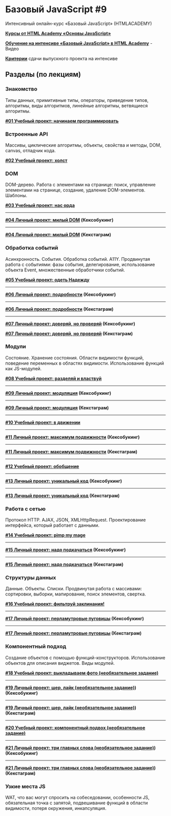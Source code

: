 # Базовый JavaScript #9
Интенсивный онлайн-курс «Базовый JavaScript» (HTMLACADEMY)

[**Курсы от HTML Academy «Основы JavaScript»**](https://htmlacademy.ru/courses/javascript)

[**Обучение на интенсиве «Базовый JavaScript» в HTML Academy**](https://www.youtube.com/watch?v=MXYMVBFyMJo) - Видео

[**Критерии**](Canon.md) сдачи выпускного проекта на интенсиве

## Разделы (по лекциям)

### Знакомство
Типы данных, примитивные типы, операторы, приведение типов, алгоритмы, виды алгоритмов, линейные алгоритмы, ветвящиеся алгоритмы.

**[#01 Учебный проект: начинаем программировать](/frontender-training/code-and-magick-baseJS/wiki/%2301-%D0%A3%D1%87%D0%B5%D0%B1%D0%BD%D1%8B%D0%B9-%D0%BF%D1%80%D0%BE%D0%B5%D0%BA%D1%82:-%D0%BD%D0%B0%D1%87%D0%B8%D0%BD%D0%B0%D0%B5%D0%BC-%D0%BF%D1%80%D0%BE%D0%B3%D1%80%D0%B0%D0%BC%D0%BC%D0%B8%D1%80%D0%BE%D0%B2%D0%B0%D1%82%D1%8C)**


### Встроенные API
Массивы, циклические алгоритмы, объекты, свойства и методы, DOM, canvas, отладчик кода.

**[#02 Учебный проект: холст](/frontender-training/code-and-magick-baseJS/wiki/%2302-%D0%A3%D1%87%D0%B5%D0%B1%D0%BD%D1%8B%D0%B9-%D0%BF%D1%80%D0%BE%D0%B5%D0%BA%D1%82:-%D0%A5%D0%BE%D0%BB%D1%81%D1%82)**


### DOM
DOM-дерево. Работа с элементами на странице: поиск, управление элементами на странице, создание, удаление DOM-элементов. Шаблоны.

**[#03 Учебный проект: нас орда](/frontender-training/code-and-magick-baseJS/wiki/%2303-%D0%A3%D1%87%D0%B5%D0%B1%D0%BD%D1%8B%D0%B9-%D0%BF%D1%80%D0%BE%D0%B5%D0%BA%D1%82:-%D0%BD%D0%B0%D1%81-%D0%BE%D1%80%D0%B4%D0%B0)**
***
**[#04 Личный проект: милый DOM](/frontender-training/keksobooking-baseJS/wiki/%2301-%D0%9B%D0%B8%D1%87%D0%BD%D1%8B%D0%B9-%D0%BF%D1%80%D0%BE%D0%B5%D0%BA%D1%82:-%D0%BC%D0%B8%D0%BB%D1%8B%D0%B9-DOM) (Кексобукинг)**
***
**[#04 Личный проект: милый DOM](/frontender-training/kekstagram-baseJS/wiki/%2301-%D0%9B%D0%B8%D1%87%D0%BD%D1%8B%D0%B9-%D0%BF%D1%80%D0%BE%D0%B5%D0%BA%D1%82:-%D0%BC%D0%B8%D0%BB%D1%8B%D0%B9-DOM) (Кекстаграм)**


### Обработка событий
Асинхронность. События. Обработка событий. A11Y. Продвинутая работа с событиями: фазы события, делегирование, использование объекта Event, множественные обработчики событий.

**[#05 Учебный проект: одеть Надежду](/frontender-training/code-and-magick-baseJS/wiki/%2304-%D0%A3%D1%87%D0%B5%D0%B1%D0%BD%D1%8B%D0%B9-%D0%BF%D1%80%D0%BE%D0%B5%D0%BA%D1%82:-%D0%BE%D0%B4%D0%B5%D1%82%D1%8C-%D0%9D%D0%B0%D0%B4%D0%B5%D0%B6%D0%B4%D1%83)**
***
**[#06 Личный проект: подробности](/frontender-training/keksobooking-baseJS/wiki/%2302-%D0%9B%D0%B8%D1%87%D0%BD%D1%8B%D0%B9-%D0%BF%D1%80%D0%BE%D0%B5%D0%BA%D1%82:-%D0%BF%D0%BE%D0%B4%D1%80%D0%BE%D0%B1%D0%BD%D0%BE%D1%81%D1%82%D0%B8) (Кексобукинг)**
***
**[#06 Личный проект: подробности](/frontender-training/kekstagram-baseJS/wiki/%2302-%D0%9B%D0%B8%D1%87%D0%BD%D1%8B%D0%B9-%D0%BF%D1%80%D0%BE%D0%B5%D0%BA%D1%82:-%D0%BF%D0%BE%D0%B4%D1%80%D0%BE%D0%B1%D0%BD%D0%BE%D1%81%D1%82%D0%B8) (Кекстаграм)**
***
**[#07 Личный проект: доверяй, но проверяй](/frontender-training/keksobooking-baseJS/wiki/%2303-%D0%9B%D0%B8%D1%87%D0%BD%D1%8B%D0%B9-%D0%BF%D1%80%D0%BE%D0%B5%D0%BA%D1%82:-%D0%B4%D0%BE%D0%B2%D0%B5%D1%80%D1%8F%D0%B9,-%D0%BD%D0%BE-%D0%BF%D1%80%D0%BE%D0%B2%D0%B5%D1%80%D1%8F%D0%B9) (Кексобукинг)**

**[#07 Личный проект: доверяй, но проверяй](/frontender-training/kekstagram-baseJS/wiki/%2303-%D0%9B%D0%B8%D1%87%D0%BD%D1%8B%D0%B9-%D0%BF%D1%80%D0%BE%D0%B5%D0%BA%D1%82:-%D0%B4%D0%BE%D0%B2%D0%B5%D1%80%D1%8F%D0%B9,-%D0%BD%D0%BE-%D0%BF%D1%80%D0%BE%D0%B2%D0%B5%D1%80%D1%8F%D0%B9) (Кекстаграм)**


### Модули
Состояние. Хранение состояния. Области видимости функций, поведение переменных в областях видимости. Использование функций как JS-модулей.

**[#08 Учебный проект: разделяй и властвуй](/frontender-training/code-and-magick/wiki/%2305-%D0%A3%D1%87%D0%B5%D0%B1%D0%BD%D1%8B%D0%B9-%D0%BF%D1%80%D0%BE%D0%B5%D0%BA%D1%82:-%D1%80%D0%B0%D0%B7%D0%B4%D0%B5%D0%BB%D1%8F%D0%B9-%D0%B8-%D0%B2%D0%BB%D0%B0%D1%81%D1%82%D0%B2%D1%83%D0%B9)**
***
**[#09 Личный проект: модуляция](/frontender-training/keksobooking-baseJS/wiki/%2304-%D0%9B%D0%B8%D1%87%D0%BD%D1%8B%D0%B9-%D0%BF%D1%80%D0%BE%D0%B5%D0%BA%D1%82:-%D0%BC%D0%BE%D0%B4%D1%83%D0%BB%D1%8F%D1%86%D0%B8%D1%8F) (Кексобукинг)**
***
**[#09 Личный проект: модуляция](/frontender-training/kekstagram-baseJS/wiki/%2304-%D0%9B%D0%B8%D1%87%D0%BD%D1%8B%D0%B9-%D0%BF%D1%80%D0%BE%D0%B5%D0%BA%D1%82:-%D0%BC%D0%BE%D0%B4%D1%83%D0%BB%D1%8F%D1%86%D0%B8%D1%8F) (Кекстаграм)**
***
**[#10 Учебный проект: в движении](/frontender-training/code-and-magick/wiki/%2306-%D0%A3%D1%87%D0%B5%D0%B1%D0%BD%D1%8B%D0%B9-%D0%BF%D1%80%D0%BE%D0%B5%D0%BA%D1%82:-%D0%B2-%D0%B4%D0%B2%D0%B8%D0%B6%D0%B5%D0%BD%D0%B8%D0%B8)**
***
**[#11 Личный проект: максимум подвижности](/frontender-training/keksobooking-baseJS/wiki/%2305-%D0%9B%D0%B8%D1%87%D0%BD%D1%8B%D0%B9-%D0%BF%D1%80%D0%BE%D0%B5%D0%BA%D1%82:-%D0%BC%D0%B0%D0%BA%D1%81%D0%B8%D0%BC%D1%83%D0%BC-%D0%BF%D0%BE%D0%B4%D0%B2%D0%B8%D0%B6%D0%BD%D0%BE%D1%81%D1%82%D0%B8) (Кексобукинг)**
***
**[#11 Личный проект: максимум подвижности](/frontender-training/kekstagram-baseJS/wiki/%2305-%D0%9B%D0%B8%D1%87%D0%BD%D1%8B%D0%B9-%D0%BF%D1%80%D0%BE%D0%B5%D0%BA%D1%82:-%D0%BC%D0%B0%D0%BA%D1%81%D0%B8%D0%BC%D1%83%D0%BC-%D0%BF%D0%BE%D0%B4%D0%B2%D0%B8%D0%B6%D0%BD%D0%BE%D1%81%D1%82%D0%B8) (Кекстаграм)**
***
**[#12 Учебный проект: обобщение](/frontender-training/code-and-magick/wiki/%2307-%D0%A3%D1%87%D0%B5%D0%B1%D0%BD%D1%8B%D0%B9-%D0%BF%D1%80%D0%BE%D0%B5%D0%BA%D1%82:-%D0%BE%D0%B1%D0%BE%D0%B1%D1%89%D0%B5%D0%BD%D0%B8%D0%B5)**
***
**[#13 Личный проект: уникальный код](/frontender-training/keksobooking-baseJS/wiki/%2306-%D0%9B%D0%B8%D1%87%D0%BD%D1%8B%D0%B9-%D0%BF%D1%80%D0%BE%D0%B5%D0%BA%D1%82:-%D1%83%D0%BD%D0%B8%D0%BA%D0%B0%D0%BB%D1%8C%D0%BD%D1%8B%D0%B9-%D0%BA%D0%BE%D0%B4) (Кексобукинг)**
***
**[#13 Личный проект: уникальный код](/frontender-training/kekstagram-baseJS/wiki/%2306-%D0%9B%D0%B8%D1%87%D0%BD%D1%8B%D0%B9-%D0%BF%D1%80%D0%BE%D0%B5%D0%BA%D1%82:-%D1%83%D0%BD%D0%B8%D0%BA%D0%B0%D0%BB%D1%8C%D0%BD%D1%8B%D0%B9-%D0%BA%D0%BE%D0%B4) (Кекстаграм)**


### Работа с сетью
Протокол HTTP. AJAX, JSON, XMLHttpRequest. Проектирование интерфейса, который работает с данными.

**[#14 Учебный проект: pimp my mage](/frontender-training/code-and-magick/wiki/%2308-%D0%A3%D1%87%D0%B5%D0%B1%D0%BD%D1%8B%D0%B9-%D0%BF%D1%80%D0%BE%D0%B5%D0%BA%D1%82:-pimp-my-mage)**
***
**[#15 Личный проект: надо подкачаться](/frontender-training/keksobooking-baseJS/wiki/%2307-%D0%9B%D0%B8%D1%87%D0%BD%D1%8B%D0%B9-%D0%BF%D1%80%D0%BE%D0%B5%D0%BA%D1%82:-%D0%BD%D0%B0%D0%B4%D0%BE-%D0%BF%D0%BE%D0%B4%D0%BA%D0%B0%D1%87%D0%B0%D1%82%D1%8C%D1%81%D1%8F) (Кексобукинг)**
***
**[#15 Личный проект: надо подкачаться](/frontender-training/kekstagram-baseJS/wiki/%2307-%D0%9B%D0%B8%D1%87%D0%BD%D1%8B%D0%B9-%D0%BF%D1%80%D0%BE%D0%B5%D0%BA%D1%82:-%D0%BD%D0%B0%D0%B4%D0%BE-%D0%BF%D0%BE%D0%B4%D0%BA%D0%B0%D1%87%D0%B0%D1%82%D1%8C%D1%81%D1%8F) (Кекстаграм)**


### Структуры данных
Данные. Объекты. Списки. Продвинутая работа с массивами: сортировки, выборки, мапирование, поиск элементов, свертка.

**[#16 Учебный проект: фильтруй заклинания!](/frontender-training/code-and-magick/wiki/%2309-%D0%A3%D1%87%D0%B5%D0%B1%D0%BD%D1%8B%D0%B9-%D0%BF%D1%80%D0%BE%D0%B5%D0%BA%D1%82:-%D1%84%D0%B8%D0%BB%D1%8C%D1%82%D1%80%D1%83%D0%B9-%D0%B7%D0%B0%D0%BA%D0%BB%D0%B8%D0%BD%D0%B0%D0%BD%D0%B8%D1%8F!)**
***
**[#17 Личный проект: перламутровые пуговицы](/frontender-training/keksobooking-baseJS/wiki/%2308-%D0%9B%D0%B8%D1%87%D0%BD%D1%8B%D0%B9-%D0%BF%D1%80%D0%BE%D0%B5%D0%BA%D1%82:-%D0%BF%D0%B5%D1%80%D0%BB%D0%B0%D0%BC%D1%83%D1%82%D1%80%D0%BE%D0%B2%D1%8B%D0%B5-%D0%BF%D1%83%D0%B3%D0%BE%D0%B2%D0%B8%D1%86%D1%8B) (Кексобукинг)**
***
**[#17 Личный проект: перламутровые пуговицы](/frontender-training/kekstagram-baseJS/wiki/%2308-%D0%9B%D0%B8%D1%87%D0%BD%D1%8B%D0%B9-%D0%BF%D1%80%D0%BE%D0%B5%D0%BA%D1%82:-%D0%BF%D0%B5%D1%80%D0%BB%D0%B0%D0%BC%D1%83%D1%82%D1%80%D0%BE%D0%B2%D1%8B%D0%B5-%D0%BF%D1%83%D0%B3%D0%BE%D0%B2%D0%B8%D1%86%D1%8B) (Кекстаграм)**


### Компонентный подход
Создание объектов с помощью функций-конструкторов. Использование объектов для описания виджетов. Виды модулей.

**[#18 Учебный проект: выкладываем фото (необязательное задание)](/frontender-training/code-and-magick/wiki/%2310-%D0%A3%D1%87%D0%B5%D0%B1%D0%BD%D1%8B%D0%B9-%D0%BF%D1%80%D0%BE%D0%B5%D0%BA%D1%82:-%D0%B2%D1%8B%D0%BA%D0%BB%D0%B0%D0%B4%D1%8B%D0%B2%D0%B0%D0%B5%D0%BC-%D1%84%D0%BE%D1%82%D0%BE-(%D0%BD%D0%B5%D0%BE%D0%B1%D1%8F%D0%B7%D0%B0%D1%82%D0%B5%D0%BB%D1%8C%D0%BD%D0%BE%D0%B5-%D0%B7%D0%B0%D0%B4%D0%B0%D0%BD%D0%B8%D0%B5))**
***
**[#19 Личный проект: шер, лайк (необязательное задание)](/frontender-training/keksobooking-baseJS/wiki/%2309-%D0%9B%D0%B8%D1%87%D0%BD%D1%8B%D0%B9-%D0%BF%D1%80%D0%BE%D0%B5%D0%BA%D1%82:-%D1%88%D1%8D%D1%80,-%D0%BB%D0%B0%D0%B9%D0%BA-(%D0%BD%D0%B5%D0%BE%D0%B1%D1%8F%D0%B7%D0%B0%D1%82%D0%B5%D0%BB%D1%8C%D0%BD%D0%BE%D0%B5-%D0%B7%D0%B0%D0%B4%D0%B0%D0%BD%D0%B8%D0%B5))) (Кексобукинг)**
***
**[#19 Личный проект: шер, лайк (необязательное задание)](/frontender-training/kekstagram-baseJS/wiki/%2309-%D0%9B%D0%B8%D1%87%D0%BD%D1%8B%D0%B9-%D0%BF%D1%80%D0%BE%D0%B5%D0%BA%D1%82:-%D1%88%D1%8D%D1%80,-%D0%BB%D0%B0%D0%B9%D0%BA-(%D0%BD%D0%B5%D0%BE%D0%B1%D1%8F%D0%B7%D0%B0%D1%82%D0%B5%D0%BB%D1%8C%D0%BD%D0%BE%D0%B5-%D0%B7%D0%B0%D0%B4%D0%B0%D0%BD%D0%B8%D0%B5))) (Кекстаграм)**
***
**[#20 Учебный проект: компонентный подвох (необязательное задание)](/frontender-training/code-and-magick/wiki/%2311-%D0%A3%D1%87%D0%B5%D0%B1%D0%BD%D1%8B%D0%B9-%D0%BF%D1%80%D0%BE%D0%B5%D0%BA%D1%82:-%D0%BA%D0%BE%D0%BC%D0%BF%D0%BE%D0%BD%D0%B5%D0%BD%D1%82%D0%BD%D1%8B%D0%B9-%D0%BF%D0%BE%D0%B4%D0%B2%D0%BE%D1%85-(%D0%BD%D0%B5%D0%BE%D0%B1%D1%8F%D0%B7%D0%B0%D1%82%D0%B5%D0%BB%D1%8C%D0%BD%D0%BE%D0%B5-%D0%B7%D0%B0%D0%B4%D0%B0%D0%BD%D0%B8%D0%B5))**
***
**[#21 Личный проект: три главных слова (необязательное задание)](/frontender-training/keksobooking-baseJS/wiki/%2309-%D0%9B%D0%B8%D1%87%D0%BD%D1%8B%D0%B9-%D0%BF%D1%80%D0%BE%D0%B5%D0%BA%D1%82:-%D1%88%D1%8D%D1%80,-%D0%BB%D0%B0%D0%B9%D0%BA-(%D0%BD%D0%B5%D0%BE%D0%B1%D1%8F%D0%B7%D0%B0%D1%82%D0%B5%D0%BB%D1%8C%D0%BD%D0%BE%D0%B5-%D0%B7%D0%B0%D0%B4%D0%B0%D0%BD%D0%B8%D0%B5))) (Кексобукинг)**
***
**[#21 Личный проект: три главных слова (необязательное задание)](/frontender-training/kekstagram-baseJS/wiki/%2310-%D0%9B%D0%B8%D1%87%D0%BD%D1%8B%D0%B9-%D0%BF%D1%80%D0%BE%D0%B5%D0%BA%D1%82:-%D1%82%D1%80%D0%B8-%D0%B3%D0%BB%D0%B0%D0%B2%D0%BD%D1%8B%D1%85-%D1%81%D0%BB%D0%BE%D0%B2%D0%B0-(%D0%BD%D0%B5%D0%BE%D0%B1%D1%8F%D0%B7%D0%B0%D1%82%D0%B5%D0%BB%D1%8C%D0%BD%D0%BE%D0%B5-%D0%B7%D0%B0%D0%B4%D0%B0%D0%BD%D0%B8%D0%B5))) (Кекстаграм)**


### Узкие места JS
WAT, что вас могут спросить на собеседовании, особенности JS, обязательная точка с запятой, подвешивание функций в области видимости, потеря окружения, инкапсуляция.
